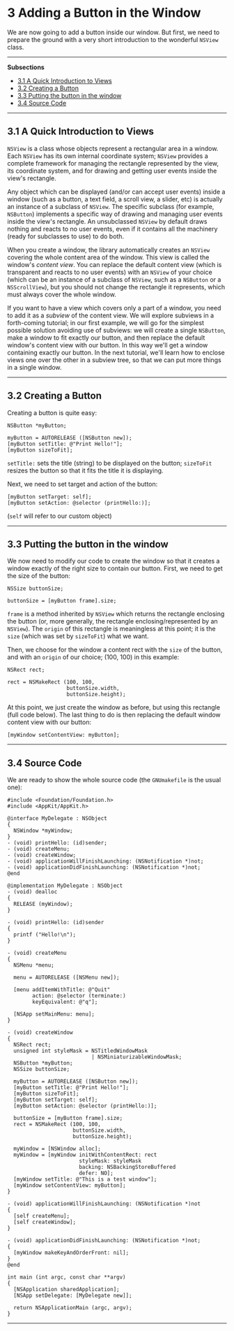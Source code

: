 
3 Adding a Button in the Window
=============================================================================

We are now going to add a button inside our window. But first, we need to prepare the ground with a very short introduction to the wonderful `NSView` class.

  

------------------------------------------------------------------------

<span id="CHILD_LINKS">**Subsections**</span>

-   <a href="node15.html" id="tex2html172">3.1 A Quick Introduction to Views</a>
-   <a href="node16.html" id="tex2html173">3.2 Creating a Button</a>
-   <a href="node17.html" id="tex2html174">3.3 Putting the button in the window</a>
-   <a href="node18.html" id="tex2html175">3.4 Source Code</a>

  

------------------------------------------------------------------------




3.1 A Quick Introduction to Views
-------------------------------------------------------------------------------

`NSView` is a class whose objects represent a rectangular area in a window. Each `NSView` has its own internal coordinate system; `NSView` provides a complete framework for managing the rectangle represented by the view, its coordinate system, and for drawing and getting user events inside the view's rectangle.

Any object which can be displayed (and/or can accept user events) inside a window (such as a button, a text field, a scroll view, a slider, etc) is actually an instance of a subclass of `NSView`. The specific subclass (for example, `NSButton`) implements a specific way of drawing and managing user events inside the view's rectangle. An unsubclassed `NSView` by default draws nothing and reacts to no user events, even if it contains all the machinery (ready for subclasses to use) to do both.

When you create a window, the library automatically creates an `NSView` covering the whole content area of the window. This view is called the window's *content view*. You can replace the default content view (which is transparent and reacts to no user events) with an `NSView` of your choice (which can be an instance of a subclass of `NSView`, such as a `NSButton` or a `NSScrollView`), but you should not change the rectangle it represents, which must always cover the whole window.

If you want to have a view which covers only a part of a window, you need to add it as a *subview* of the content view. We will explore subviews in a forth-coming tutorial; in our first example, we will go for the simplest possible solution avoiding use of subviews: we will create a single `NSButton`, make a window to fit exactly our button, and then replace the default window's content view with our button. In this way we'll get a window containing exactly our button. In the next tutorial, we'll learn how to enclose views one over the other in a subview tree, so that we can put more things in a single window.

------------------------------------------------------------------------






3.2 Creating a Button
-------------------------------------------------------------------

Creating a button is quite easy:

    NSButton *myButton;

    myButton = AUTORELEASE ([NSButton new]);
    [myButton setTitle: @"Print Hello!"];
    [myButton sizeToFit];

`setTitle:` sets the title (string) to be displayed on the button; `sizeToFit` resizes the button so that it fits the title it is displaying.

Next, we need to set target and action of the button:

    [myButton setTarget: self];
    [myButton setAction: @selector (printHello:)];

(`self` will refer to our custom object)

  

------------------------------------------------------------------------




3.3 Putting the button in the window
----------------------------------------------------------------------------------

We now need to modify our code to create the window so that it creates a window exactly of the right size to contain our button. First, we need to get the size of the button:

    NSSize buttonSize;

    buttonSize = [myButton frame].size;

`frame` is a method inherited by `NSView` which returns the rectangle enclosing the button (or, more generally, the rectangle enclosing/represented by an `NSView`). The `origin` of this rectangle is meaningless at this point; it is the `size` (which was set by `sizeToFit`) what we want.

Then, we choose for the window a content rect with the `size` of the button, and with an `origin` of our choice; (100, 100) in this example:

    NSRect rect;

    rect = NSMakeRect (100, 100, 
                       buttonSize.width, 
                       buttonSize.height);

At this point, we just create the window as before, but using this rectangle (full code below). The last thing to do is then replacing the default window content view with our button:

    [myWindow setContentView: myButton];

  

------------------------------------------------------------------------




3.4 Source Code
-------------------------------------------------------------

We are ready to show the whole source code (the `GNUmakefile` is the usual one):

    #include <Foundation/Foundation.h>
    #include <AppKit/AppKit.h>

    @interface MyDelegate : NSObject
    {
      NSWindow *myWindow;
    }
    - (void) printHello: (id)sender;
    - (void) createMenu;
    - (void) createWindow;
    - (void) applicationWillFinishLaunching: (NSNotification *)not;
    - (void) applicationDidFinishLaunching: (NSNotification *)not;
    @end

    @implementation MyDelegate : NSObject 
    - (void) dealloc
    {
      RELEASE (myWindow);
    }

    - (void) printHello: (id)sender
    {
      printf ("Hello!\n");
    }

    - (void) createMenu
    {
      NSMenu *menu;

      menu = AUTORELEASE ([NSMenu new]);

      [menu addItemWithTitle: @"Quit"  
            action: @selector (terminate:)  
            keyEquivalent: @"q"];

      [NSApp setMainMenu: menu];
    }

    - (void) createWindow
    {
      NSRect rect;
      unsigned int styleMask = NSTitledWindowMask 
                               | NSMiniaturizableWindowMask;
      NSButton *myButton;
      NSSize buttonSize;

      myButton = AUTORELEASE ([NSButton new]);
      [myButton setTitle: @"Print Hello!"];
      [myButton sizeToFit];
      [myButton setTarget: self];
      [myButton setAction: @selector (printHello:)];

      buttonSize = [myButton frame].size;
      rect = NSMakeRect (100, 100, 
                         buttonSize.width, 
                         buttonSize.height);

      myWindow = [NSWindow alloc];
      myWindow = [myWindow initWithContentRect: rect
                           styleMask: styleMask
                           backing: NSBackingStoreBuffered
                           defer: NO];
      [myWindow setTitle: @"This is a test window"];
      [myWindow setContentView: myButton];
    }

    - (void) applicationWillFinishLaunching: (NSNotification *)not
    {
      [self createMenu];
      [self createWindow];
    }

    - (void) applicationDidFinishLaunching: (NSNotification *)not;
    {
      [myWindow makeKeyAndOrderFront: nil];
    }
    @end

    int main (int argc, const char **argv)
    { 
      [NSApplication sharedApplication];
      [NSApp setDelegate: [MyDelegate new]];

      return NSApplicationMain (argc, argv);
    }

  

------------------------------------------------------------------------
